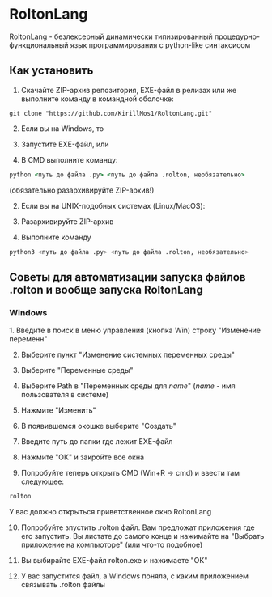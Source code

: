 <h1>RoltonLang</h1>

<p>RoltonLang - безлексерный динамически типизированный процедурно-функциональный язык программирования с python-like синтаксисом </p>

<h2>Как установить</h2>

1. Скачайте ZIP-архив репозитория, EXE-файл в релизах или же выполните команду в командной оболочке:

```bash/cmd
git clone "https://github.com/KirillMos1/RoltonLang.git"
```

2. Если вы на Windows, то

3. Запустите EXE-файл, или

4. В CMD выполните команду:

```cmd
python <путь до файла .py> <путь до файла .rolton, необязательно>
```

(обязательно разархивируйте ZIP-архив!)

2. Если вы на UNIX-подобных системах (Linux/MacOS):

3. Разархивируйте ZIP-архив

4. Выполните команду

```bash
python3 <путь до файла .py> <путь до файла .rolton, необязательно>
```

<h2>Советы для автоматизации запуска файлов .rolton и вообще запуска RoltonLang</h2>

<h3>Windows</h3>
1. Введите в поиск в меню управления (кнопка Win) строку "Изменение переменн"

2. Выберите пункт "Изменение системных переменных среды"
  
3. Выберите "Переменные среды"
  
4. Выберите Path в "Переменных среды для _name_" (_name_ - имя пользователя в системе)

5. Нажмите "Изменить"
   
6. В появившемся окошке выберите "Создать"
  
7. Введите путь до папки где лежит EXE-файл

8. Нажмите "ОК" и закройте все окна

9. Попробуйте теперь открыть CMD (Win+R -> cmd) и ввести там следующее:

```cmd
rolton
```

У вас должно открыться приветственное окно RoltonLang

10. Попробуйте зпустить .rolton файл. Вам предложат приложения где его запустить. Вы листате до самого конце и нажимайте на "Выбрать приложение на компьюторе" (или что-то подобное)

11. Вы выбирайте EXE-файл rolton.exe и нажимаете "ОК"

12. У вас запустится файл, а Windows поняла, с каким приложением связывать .rolton файлы
